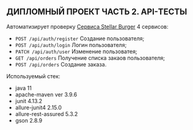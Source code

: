 ## ДИПЛОМНЫЙ ПРОЕКТ ЧАСТЬ 2. API-ТЕСТЫ


Автоматизирует проверку [Сервиса Stellar Burger](https://stellarburgers.nomoreparties.site) 4 сервисов:
* `POST /api/auth/register` Создание пользователя;
* `POST /api/auth/login` Логин пользователя;
* `PATCH /api/auth/user` Изменение пользоватея;
* `GET /api/orders` Получение списка закаов пользователя;
* `POST /api/orders` Создание заказа.

Используемый стек:
* java 11
* apache-maven ver 3.9.6
* junit 4.13.2
* allure-junit4 2.15.0
* allure-rest-assured 5.3.2
* gson 2.8.9